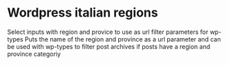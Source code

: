 # Wordpress italian regions
Select inputs with region and provice to use as url filter parameters for wp-types
Puts the name of the region and province as a url parameter and can be used with wp-types to filter post archives if posts have a region and province categoriy
